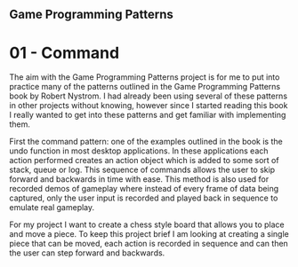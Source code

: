 ## Game Programming Patterns
# 01 - Command

The aim with the Game Programming Patterns project is for me to put into practice many of the patterns outlined in the Game Programming Patterns book by Robert Nystrom. I had already been using several of these patterns in other projects without knowing, however since I started reading this book I really wanted to get into these patterns and get familiar with implementing them.

First the command pattern: one of the examples outlined in the book is the undo function in most desktop applications. In these applications each action performed creates an action object which is added to some sort of stack, queue or log. This sequence of commands allows the user to skip forward and backwards in time with ease. This method is also used for recorded demos of gameplay where instead of every frame of data being captured, only the user input is recorded and played back in sequence to emulate real gameplay.

For my project I want to create a chess style board that allows you to place and move a piece. To keep this project brief I am looking at creating a single piece that can be moved, each action is recorded in sequence and can then the user can step forward and backwards.

